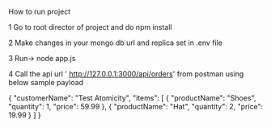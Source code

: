 
How to run project

1 Go to root director of project and do npm install

2  Make changes in your mongo db url and replica set in .env file

3 Run-> node app.js

4 Call the api url ' http://127.0.0.1:3000/api/orders' from postman using below sample payload 

{
  "customerName": "Test Atomicity",
  "items": [
    { "productName": "Shoes", "quantity": 1, "price": 59.99 },
    { "productName": "Hat", "quantity": 2, "price": 19.99 }
  ]
}